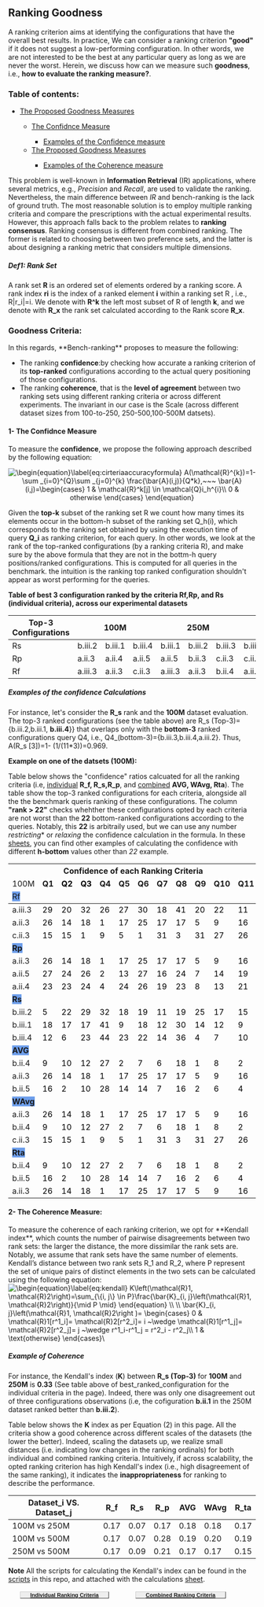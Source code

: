 ## Ranking Goodness

A ranking criterion aims at identifying the configurations that have the overall best results. In practice, We can consider a ranking criterion **"good"** if it does not suggest a low-performing configuration. In other words, we are not interested to be the best at any particular query as long as we are never the worst. Herein, we discuss how can we measure such **goodness**, i.e., **how to evaluate the ranking measure?**.

### Table of contents:
<ul>
  <li><a href="#goodcri"> The Proposed Goodness Measures </a></li>
  <ul>
    <li><a href="#confidence">  The Confidnce Measure  </a></li>
    <ul>
      <li><a href="#exampleconfidence">  Examples of the Confidence measure </a></li>
    </ul>
    <li><a href="#coherence"> The Proposed Goodness Measures </a></li>
        <ul>
      <li><a href="#examplecoherence">  Examples of the Coherence measure  </a></li>
    </ul>
  </ul>
  

</ul>


This problem is well-known in **Information Retrieval** (IR) applications, where several metrics, e.g., *Precision* and *Recall*, are used to validate the ranking. Nevertheless, the main difference between *IR* and bench-ranking is the lack of ground truth. The most reasonable solution is to employ multiple ranking criteria and compare the prescriptions with the actual experimental results. 
However, this approach falls back to the problem relates to **ranking consensus**. Ranking consensus is different from combined ranking. The former is related to choosing between two preference sets, and the latter is about designing a ranking metric that considers multiple dimensions.

##### Def1: Rank Set
A rank set **R** is an ordered set of elements ordered by a ranking score. A rank index **ri** is the index of a ranked element **i** within a ranking set R , i.e., R|r_i|=i. We denote with
**R^k** the left most subset of R of length **k**, and we denote with **R_x** the rank set calculated according to the Rank score **R_x**. 


<h3 id="goodcri"> Goodness Criteria: </h3>
In this regards, **Bench-ranking** proposes to measure the following:

- The ranking **confidence**:by checking how accurate a ranking criterion of its **top-ranked** configurations according to the actual query positioning of those configurations. 
- The ranking **coherence**, that is the **level of agreement** between two ranking sets using different ranking criteria or across different experiments. The invariant in our case is the Scale (across different dataset sizes from 100-to-250, 250-500,100-500M datsets).


<h4 id="confidence">  1- The Confidnce Measure </h4>

To measure the **confidence**, we propose the following approach described by the following equation:

<div style="text-align:center"> <img src="https://latex.codecogs.com/gif.latex?\begin{equation}\label{eq:cirteriaaccuracyformula}&space;A(\mathcal{R}^{k})=1-\sum&space;_{i=0}^{Q}\sum&space;_{j=0}^{k}&space;\frac{\bar{A}(i,j)}{Q*k},~~~&space;\bar{A}(i,j)=\begin{cases}&space;1&space;&&space;\mathcal{R}^k[j]&space;\in&space;\mathcal{Q}i_h^{i}\\&space;0&space;&&space;otherwise&space;\end{cases}&space;\end{equation}" title="\begin{equation}\label{eq:cirteriaaccuracyformula} A(\mathcal{R}^{k})=1-\sum _{i=0}^{Q}\sum _{j=0}^{k} \frac{\bar{A}(i,j)}{Q*k},~~~ \bar{A}(i,j)=\begin{cases} 1 & \mathcal{R}^k[j] \in \mathcal{Q}i_h^{i}\\ 0 & otherwise \end{cases} \end{equation}" /> </div>

Given the **top-k** subset of the ranking set R we count how many times its elements occur in the bottom-h subset of the ranking set Q_h(i), which corresponds to the ranking set obtained by using the execution time of query **Q_i** as ranking criterion, for each query. In other words, we look at the rank of the top-ranked configurations (by a ranking criteria R), and make sure by the above formula that they are not in the bottm-h query positions/ranked configurations. This is computed for all queries in the benchmark. the intuition is the ranking top ranked configuration shouldn't appear as worst performing for the queries.


**Table of best 3 configuration ranked by the criteria Rf,Rp, and Rs (individual criteria), across our experimental datasets**
<table class="tg">
<thead>
  <tr>
    <th class="tg-rvyq">Top-3 Configurations</th>
    <th class="tg-rvyq" colspan="3">100M</th>
    <th class="tg-rvyq" colspan="3">250M</th>
    <th class="tg-rvyq" colspan="3">500M</th>
  </tr>
</thead>
<tbody>
  <tr>
    <td class="tg-rvyq">Rs</td>
    <td class="tg-c3ow">b.iii.2</td>
    <td class="tg-c3ow">b.iii.1</td>
    <td class="tg-c3ow">b.iii.4</td>
    <td class="tg-c3ow">b.iii.1</td>
    <td class="tg-c3ow">b.iii.2</td>
    <td class="tg-c3ow">b.iii.3</td>
    <td class="tg-c3ow">b.iii.1</td>
    <td class="tg-c3ow">b.iii.2</td>
    <td class="tg-c3ow">b.iii.4</td>
  </tr>
  <tr>
    <td class="tg-rvyq">Rp</td>
    <td class="tg-c3ow">a.ii.3</td>
    <td class="tg-c3ow">a.ii.4</td>
    <td class="tg-c3ow">a.ii.5</td>
    <td class="tg-c3ow">a.ii.5</td>
    <td class="tg-c3ow">b.ii.3</td>
    <td class="tg-c3ow">c.ii.3</td>
    <td class="tg-c3ow">c.ii.3</td>
    <td class="tg-c3ow">c.ii.4</td>
    <td class="tg-c3ow">b.ii.5</td>
  </tr>
  <tr>
    <td class="tg-rvyq">Rf</td>
    <td class="tg-c3ow">a.iii.3</td>
    <td class="tg-c3ow">a.ii.3</td>
    <td class="tg-c3ow">c.ii.3</td>
    <td class="tg-c3ow">a.iii.3</td>
    <td class="tg-c3ow">a.ii.3</td>
    <td class="tg-c3ow">b.ii.4</td>
    <td class="tg-c3ow">a.ii.3</td>
    <td class="tg-c3ow">a.iii.3</td>
    <td class="tg-c3ow">b.i.4</td>
  </tr>
</tbody>
</table>

<h5 id="exampleconfidence"> Examples of the confidence Calculations</h5>

For instance, let's consider the **R_s** rank and the **100M** dataset evaluation. The top-3 ranked configurations (see the table above) are R_s (Top-3)={b.iii.2,b.iii.1, **b.iii.4**}} that overlaps only with the **bottom-3** ranked configurations query Q4, i.e., Q4_(bottom-3)={b.iii.3,b.iii.4,a.iii.2}. Thus, A(R_s [3])=1- (1/(11*3))=0.969.

**Example on one of the datsets (100M):**

Table below shows the "confidence" ratios calcuated for all the ranking criteria (i.e, [individual](IndividualRankingCriteria.md) **R_f, R_s,R_p**, and [combined](CombinedRankingCriteria.md) **AVG, WAvg, Rta**). The table show the top-3 ranked configurations for each criteria, alongside all the the benchmark queris ranking of these configurations. The column **"rank > 22"** checks whehther these configurations opted by each criteria are not worst than the **22** bottom-ranked configurations according to the queries. Notably, this **22** is arbitraily used, but we can use any number *restricting** or *relaxing* the confidence calculation in the formula. In these [sheets](https://docs.google.com/spreadsheets/d/1cff9-IVtg4d113TSkdGOBVCmOt6NCOdrorqFhK04g5E/edit?usp=sharing), you can find other examples of calculating the confidence with different **h-bottom** values other than *22* example.



<table class="tg">
<thead>
  <tr>
    <th class="tg-7btt" colspan="12">Confidence of each Ranking Criteria</th>
    <th class="tg-fymr" rowspan="3">rank &gt; 22</th>
    <th class="tg-fymr" rowspan="3">A(R)</th>
  </tr>
  <tr>
    <td class="tg-fymr">100M</td>
    <td class="tg-fymr"><span style="font-weight:bold;background-color:#FFF">Q1</span></td>
    <td class="tg-fymr"><span style="font-weight:bold;color:#000;background-color:#FFF">Q2</span></td>
    <td class="tg-fymr"><span style="font-weight:bold;color:#000;background-color:#FFF">Q3</span></td>
    <td class="tg-fymr"><span style="font-weight:bold;background-color:#FFF">Q4</span></td>
    <td class="tg-fymr"><span style="font-weight:bold;background-color:#FFF">Q5</span></td>
    <td class="tg-fymr"><span style="font-weight:bold;background-color:#FFF">Q6</span></td>
    <td class="tg-fymr"><span style="font-weight:bold;background-color:#FFF">Q7</span></td>
    <td class="tg-fymr"><span style="font-weight:bold;background-color:#FFF">Q8</span></td>
    <td class="tg-fymr"><span style="font-weight:bold;background-color:#FFF">Q9</span></td>
    <td class="tg-fymr"><span style="font-weight:bold;background-color:#FFF">Q10</span></td>
    <td class="tg-fymr"><span style="font-weight:bold;background-color:#FFF">Q11</span></td>
  </tr>
  <tr>
    <td class="tg-rvyq" colspan="12"><span style="background-color:#6D9EEB">Rf</span></td>
  </tr>
</thead>
<tbody>
  <tr>
    <td class="tg-f8tv">a.iii.3</td>
    <td class="tg-c6of"><span style="font-weight:normal;color:#000">29</span></td>
    <td class="tg-c6of"><span style="font-weight:normal;color:#000">20</span></td>
    <td class="tg-c6of"><span style="font-weight:normal;color:#000">32</span></td>
    <td class="tg-c6of"><span style="font-weight:normal;color:#000">26</span></td>
    <td class="tg-c6of"><span style="font-weight:normal;color:#000">27</span></td>
    <td class="tg-c6of"><span style="font-weight:normal;color:#000">30</span></td>
    <td class="tg-c6of"><span style="font-weight:normal;color:#000">18</span></td>
    <td class="tg-c6of"><span style="font-weight:normal;color:#000">41</span></td>
    <td class="tg-c6of"><span style="font-weight:normal;color:#000">20</span></td>
    <td class="tg-c6of"><span style="font-weight:normal;color:#000">22</span></td>
    <td class="tg-c6of"><span style="font-weight:normal;color:#000">11</span></td>
    <td class="tg-c3ow"><span style="font-weight:normal;color:#000;background-color:#FFF">6</span></td>
    <td class="tg-c3ow" rowspan="3"><span style="font-weight:400;font-style:normal">0.64</span></td>
  </tr>
  <tr>
    <td class="tg-f8tv">a.ii.3</td>
    <td class="tg-c6of"><span style="font-weight:normal;color:#000">26</span></td>
    <td class="tg-c6of"><span style="font-weight:normal;color:#000">14</span></td>
    <td class="tg-c6of"><span style="font-weight:normal;color:#000">18</span></td>
    <td class="tg-c6of"><span style="font-weight:normal;color:#000">1</span></td>
    <td class="tg-c6of"><span style="font-weight:normal;color:#000">17</span></td>
    <td class="tg-c6of"><span style="font-weight:normal;color:#000">25</span></td>
    <td class="tg-c6of"><span style="font-weight:normal;color:#000">17</span></td>
    <td class="tg-c6of"><span style="font-weight:normal;color:#000">17</span></td>
    <td class="tg-c6of"><span style="font-weight:normal;color:#000">5</span></td>
    <td class="tg-c6of"><span style="font-weight:normal;color:#000">9</span></td>
    <td class="tg-c6of"><span style="font-weight:normal;color:#000">16</span></td>
    <td class="tg-c3ow"><span style="font-weight:normal;color:#000;background-color:#FFF">2</span></td>
  </tr>
  <tr>
    <td class="tg-f8tv"><span style="background-color:#FFF">c.ii.3</span></td>
    <td class="tg-c6of"><span style="font-weight:normal;color:#000">15</span></td>
    <td class="tg-c6of"><span style="font-weight:normal;color:#000">15</span></td>
    <td class="tg-c6of"><span style="font-weight:normal;color:#000">1</span></td>
    <td class="tg-c6of"><span style="font-weight:normal;color:#000">9</span></td>
    <td class="tg-c6of"><span style="font-weight:normal;color:#000">5</span></td>
    <td class="tg-c6of"><span style="font-weight:normal;color:#000">1</span></td>
    <td class="tg-c6of"><span style="font-weight:normal;color:#000">31</span></td>
    <td class="tg-c6of"><span style="font-weight:normal;color:#000">3</span></td>
    <td class="tg-c6of"><span style="font-weight:normal;color:#000">31</span></td>
    <td class="tg-c6of"><span style="font-weight:normal;color:#000">27</span></td>
    <td class="tg-c6of"><span style="font-weight:normal;color:#000">26</span></td>
    <td class="tg-c3ow"><span style="font-weight:normal;color:#000;background-color:#FFF">4</span></td>
  </tr>
  <tr>
    <td class="tg-8bgf" colspan="12"><span style="font-weight:bold;background-color:#6D9EEB">Rp</span></td>
    <td class="tg-c3ow" colspan="2"></td>
  </tr>
  <tr>
    <td class="tg-f8tv">a.ii.3</td>
    <td class="tg-c6of"><span style="font-weight:normal;color:#000">26</span></td>
    <td class="tg-c6of"><span style="font-weight:normal;color:#000">14</span></td>
    <td class="tg-c6of"><span style="font-weight:normal;color:#000">18</span></td>
    <td class="tg-c6of"><span style="font-weight:normal;color:#000">1</span></td>
    <td class="tg-c6of"><span style="font-weight:normal;color:#000">17</span></td>
    <td class="tg-c6of"><span style="font-weight:normal;color:#000">25</span></td>
    <td class="tg-c6of"><span style="font-weight:normal;color:#000">17</span></td>
    <td class="tg-c6of"><span style="font-weight:normal;color:#000">17</span></td>
    <td class="tg-c6of"><span style="font-weight:normal;color:#000">5</span></td>
    <td class="tg-c6of"><span style="font-weight:normal;color:#000">9</span></td>
    <td class="tg-c6of"><span style="font-weight:normal;color:#000">16</span></td>
    <td class="tg-c3ow"><span style="font-weight:normal;color:#000;background-color:#FFF">2</span></td>
    <td class="tg-c3ow" rowspan="3">0.61</td>
  </tr>
  <tr>
    <td class="tg-f8tv">a.ii.5</td>
    <td class="tg-c6of"><span style="font-weight:normal;color:#000">27</span></td>
    <td class="tg-c6of"><span style="font-weight:normal;color:#000">24</span></td>
    <td class="tg-c6of"><span style="font-weight:normal;color:#000">26</span></td>
    <td class="tg-c6of"><span style="font-weight:normal;color:#000">2</span></td>
    <td class="tg-c6of"><span style="font-weight:normal;color:#000">13</span></td>
    <td class="tg-c6of"><span style="font-weight:normal;color:#000">27</span></td>
    <td class="tg-c6of"><span style="font-weight:normal;color:#000">16</span></td>
    <td class="tg-c6of"><span style="font-weight:normal;color:#000">24</span></td>
    <td class="tg-c6of"><span style="font-weight:normal;color:#000">7</span></td>
    <td class="tg-c6of"><span style="font-weight:normal;color:#000">14</span></td>
    <td class="tg-c6of"><span style="font-weight:normal;color:#000">19</span></td>
    <td class="tg-c3ow"><span style="font-weight:normal;color:#000;background-color:#FFF">5</span></td>
  </tr>
  <tr>
    <td class="tg-f8tv">a.ii.4</td>
    <td class="tg-c6of"><span style="font-weight:normal;color:#000">23</span></td>
    <td class="tg-c6of"><span style="font-weight:normal;color:#000">23</span></td>
    <td class="tg-c6of"><span style="font-weight:normal;color:#000">24</span></td>
    <td class="tg-c6of"><span style="font-weight:normal;color:#000">4</span></td>
    <td class="tg-c6of"><span style="font-weight:normal;color:#000">24</span></td>
    <td class="tg-c6of"><span style="font-weight:normal;color:#000">26</span></td>
    <td class="tg-c6of"><span style="font-weight:normal;color:#000">19</span></td>
    <td class="tg-c6of"><span style="font-weight:normal;color:#000">23</span></td>
    <td class="tg-c6of"><span style="font-weight:normal;color:#000">8</span></td>
    <td class="tg-c6of"><span style="font-weight:normal;color:#000">13</span></td>
    <td class="tg-c6of"><span style="font-weight:normal;color:#000">21</span></td>
    <td class="tg-c3ow"><span style="font-weight:normal;color:#000;background-color:#FFF">6</span></td>
  </tr>
  <tr>
    <td class="tg-8bgf" colspan="12"><span style="font-weight:bold;background-color:#6D9EEB">Rs</span></td>
    <td class="tg-c3ow" colspan="2"></td>
  </tr>
  <tr>
    <td class="tg-f8tv">b.iii.2</td>
    <td class="tg-c6of"><span style="font-weight:normal;color:#000">5</span></td>
    <td class="tg-c6of"><span style="font-weight:normal;color:#000">22</span></td>
    <td class="tg-c6of"><span style="font-weight:normal;color:#000">29</span></td>
    <td class="tg-c6of"><span style="font-weight:normal;color:#000">32</span></td>
    <td class="tg-c6of"><span style="font-weight:normal;color:#000">18</span></td>
    <td class="tg-c6of"><span style="font-weight:normal;color:#000">19</span></td>
    <td class="tg-c6of"><span style="font-weight:normal;color:#000">11</span></td>
    <td class="tg-c6of"><span style="font-weight:normal;color:#000">19</span></td>
    <td class="tg-c6of"><span style="font-weight:normal;color:#000">25</span></td>
    <td class="tg-c6of"><span style="font-weight:normal;color:#000">17</span></td>
    <td class="tg-c6of"><span style="font-weight:normal;color:#000">15</span></td>
    <td class="tg-c3ow"><span style="font-weight:normal;color:#000;background-color:#FFF">3</span></td>
    <td class="tg-c3ow" rowspan="3">0.73</td>
  </tr>
  <tr>
    <td class="tg-f8tv">b.iii.1</td>
    <td class="tg-c6of"><span style="font-weight:normal;color:#000">18</span></td>
    <td class="tg-c6of"><span style="font-weight:normal;color:#000">17</span></td>
    <td class="tg-c6of"><span style="font-weight:normal;color:#000">17</span></td>
    <td class="tg-c6of"><span style="font-weight:normal;color:#000">41</span></td>
    <td class="tg-c6of"><span style="font-weight:normal;color:#000">9</span></td>
    <td class="tg-c6of"><span style="font-weight:normal;color:#000">18</span></td>
    <td class="tg-c6of"><span style="font-weight:normal;color:#000">12</span></td>
    <td class="tg-c6of"><span style="font-weight:normal;color:#000">30</span></td>
    <td class="tg-c6of"><span style="font-weight:normal;color:#000">14</span></td>
    <td class="tg-c6of"><span style="font-weight:normal;color:#000">12</span></td>
    <td class="tg-c6of"><span style="font-weight:normal;color:#000">9</span></td>
    <td class="tg-c3ow"><span style="font-weight:normal;color:#000;background-color:#FFF">2</span></td>
  </tr>
  <tr>
    <td class="tg-f8tv">b.iii.4</td>
    <td class="tg-c6of"><span style="font-weight:normal;color:#000">12</span></td>
    <td class="tg-c6of"><span style="font-weight:normal;color:#000">6</span></td>
    <td class="tg-c6of"><span style="font-weight:normal;color:#000">23</span></td>
    <td class="tg-c6of"><span style="font-weight:normal;color:#000">44</span></td>
    <td class="tg-c6of"><span style="font-weight:normal;color:#000">23</span></td>
    <td class="tg-c6of"><span style="font-weight:normal;color:#000">22</span></td>
    <td class="tg-c6of"><span style="font-weight:normal;color:#000">14</span></td>
    <td class="tg-c6of"><span style="font-weight:normal;color:#000">36</span></td>
    <td class="tg-c6of"><span style="font-weight:normal;color:#000">4</span></td>
    <td class="tg-c6of"><span style="font-weight:normal;color:#000">7</span></td>
    <td class="tg-c6of"><span style="font-weight:normal;color:#000">10</span></td>
    <td class="tg-c3ow"><span style="font-weight:normal;color:#000;background-color:#FFF">4</span></td>
  </tr>
  <tr>
    <td class="tg-8bgf" colspan="12"><span style="font-weight:bold;background-color:#6D9EEB">AVG</span></td>
    <td class="tg-c3ow" colspan="2"></td>
  </tr>
  <tr>
    <td class="tg-f8tv"><span style="background-color:#FFF">b.ii.4</span></td>
    <td class="tg-c6of"><span style="font-weight:normal;color:#000">9</span></td>
    <td class="tg-c6of"><span style="font-weight:normal;color:#000">10</span></td>
    <td class="tg-c6of"><span style="font-weight:normal;color:#000">12</span></td>
    <td class="tg-c6of"><span style="font-weight:normal;color:#000">27</span></td>
    <td class="tg-c6of"><span style="font-weight:normal;color:#000">2</span></td>
    <td class="tg-c6of"><span style="font-weight:normal;color:#000">7</span></td>
    <td class="tg-c6of"><span style="font-weight:normal;color:#000">6</span></td>
    <td class="tg-c6of"><span style="font-weight:normal;color:#000">18</span></td>
    <td class="tg-c6of"><span style="font-weight:normal;color:#000">1</span></td>
    <td class="tg-c6of"><span style="font-weight:normal;color:#000">8</span></td>
    <td class="tg-c6of"><span style="font-weight:normal;color:#000">2</span></td>
    <td class="tg-c3ow"><span style="font-weight:normal;color:#000;background-color:#FFF">1</span></td>
    <td class="tg-c3ow" rowspan="3">0.88</td>
  </tr>
  <tr>
    <td class="tg-f8tv">a.ii.3</td>
    <td class="tg-c6of"><span style="font-weight:normal;color:#000">26</span></td>
    <td class="tg-c6of"><span style="font-weight:normal;color:#000">14</span></td>
    <td class="tg-c6of"><span style="font-weight:normal;color:#000">18</span></td>
    <td class="tg-c6of"><span style="font-weight:normal;color:#000">1</span></td>
    <td class="tg-c6of"><span style="font-weight:normal;color:#000">17</span></td>
    <td class="tg-c6of"><span style="font-weight:normal;color:#000">25</span></td>
    <td class="tg-c6of"><span style="font-weight:normal;color:#000">17</span></td>
    <td class="tg-c6of"><span style="font-weight:normal;color:#000">17</span></td>
    <td class="tg-c6of"><span style="font-weight:normal;color:#000">5</span></td>
    <td class="tg-c6of"><span style="font-weight:normal;color:#000">9</span></td>
    <td class="tg-c6of"><span style="font-weight:normal;color:#000">16</span></td>
    <td class="tg-c3ow"><span style="font-weight:normal;color:#000;background-color:#FFF">2</span></td>
  </tr>
  <tr>
    <td class="tg-f8tv">b.ii.5</td>
    <td class="tg-c6of"><span style="font-weight:normal;color:#000">16</span></td>
    <td class="tg-c6of"><span style="font-weight:normal;color:#000">2</span></td>
    <td class="tg-c6of"><span style="font-weight:normal;color:#000">10</span></td>
    <td class="tg-c6of"><span style="font-weight:normal;color:#000">28</span></td>
    <td class="tg-c6of"><span style="font-weight:normal;color:#000">14</span></td>
    <td class="tg-c6of"><span style="font-weight:normal;color:#000">14</span></td>
    <td class="tg-c6of"><span style="font-weight:normal;color:#000">7</span></td>
    <td class="tg-c6of"><span style="font-weight:normal;color:#000">16</span></td>
    <td class="tg-c6of"><span style="font-weight:normal;color:#000">2</span></td>
    <td class="tg-c6of"><span style="font-weight:normal;color:#000">6</span></td>
    <td class="tg-c6of"><span style="font-weight:normal;color:#000">4</span></td>
    <td class="tg-c3ow"><span style="font-weight:normal;color:#000;background-color:#FFF">1</span></td>
  </tr>
  <tr>
    <td class="tg-8bgf" colspan="12"><span style="font-weight:bold;background-color:#6D9EEB">WAvg</span></td>
    <td class="tg-c3ow" colspan="2"></td>
  </tr>
  <tr>
    <td class="tg-f8tv">a.ii.3</td>
    <td class="tg-c6of"><span style="font-weight:normal;color:#000">26</span></td>
    <td class="tg-c6of"><span style="font-weight:normal;color:#000">14</span></td>
    <td class="tg-c6of"><span style="font-weight:normal;color:#000">18</span></td>
    <td class="tg-c6of"><span style="font-weight:normal;color:#000">1</span></td>
    <td class="tg-c6of"><span style="font-weight:normal;color:#000">17</span></td>
    <td class="tg-c6of"><span style="font-weight:normal;color:#000">25</span></td>
    <td class="tg-c6of"><span style="font-weight:normal;color:#000">17</span></td>
    <td class="tg-c6of"><span style="font-weight:normal;color:#000">17</span></td>
    <td class="tg-c6of"><span style="font-weight:normal;color:#000">5</span></td>
    <td class="tg-c6of"><span style="font-weight:normal;color:#000">9</span></td>
    <td class="tg-c6of"><span style="font-weight:normal;color:#000">16</span></td>
    <td class="tg-c3ow"><span style="font-weight:normal;color:#000;background-color:#FFF">2</span></td>
    <td class="tg-c3ow" rowspan="3">0.79</td>
  </tr>
  <tr>
    <td class="tg-f8tv">b.ii.4</td>
    <td class="tg-c6of"><span style="font-weight:normal;color:#000">9</span></td>
    <td class="tg-c6of"><span style="font-weight:normal;color:#000">10</span></td>
    <td class="tg-c6of"><span style="font-weight:normal;color:#000">12</span></td>
    <td class="tg-c6of"><span style="font-weight:normal;color:#000">27</span></td>
    <td class="tg-c6of"><span style="font-weight:normal;color:#000">2</span></td>
    <td class="tg-c6of"><span style="font-weight:normal;color:#000">7</span></td>
    <td class="tg-c6of"><span style="font-weight:normal;color:#000">6</span></td>
    <td class="tg-c6of"><span style="font-weight:normal;color:#000">18</span></td>
    <td class="tg-c6of"><span style="font-weight:normal;color:#000">1</span></td>
    <td class="tg-c6of"><span style="font-weight:normal;color:#000">8</span></td>
    <td class="tg-c6of"><span style="font-weight:normal;color:#000">2</span></td>
    <td class="tg-c3ow"><span style="font-weight:normal;color:#000;background-color:#FFF">1</span></td>
  </tr>
  <tr>
    <td class="tg-f8tv"><span style="background-color:#FFF">c.ii.3</span></td>
    <td class="tg-c6of"><span style="font-weight:normal;color:#000">15</span></td>
    <td class="tg-c6of"><span style="font-weight:normal;color:#000">15</span></td>
    <td class="tg-c6of"><span style="font-weight:normal;color:#000">1</span></td>
    <td class="tg-c6of"><span style="font-weight:normal;color:#000">9</span></td>
    <td class="tg-c6of"><span style="font-weight:normal;color:#000">5</span></td>
    <td class="tg-c6of"><span style="font-weight:normal;color:#000">1</span></td>
    <td class="tg-c6of"><span style="font-weight:normal;color:#000">31</span></td>
    <td class="tg-c6of"><span style="font-weight:normal;color:#000">3</span></td>
    <td class="tg-c6of"><span style="font-weight:normal;color:#000">31</span></td>
    <td class="tg-c6of"><span style="font-weight:normal;color:#000">27</span></td>
    <td class="tg-c6of"><span style="font-weight:normal;color:#000">26</span></td>
    <td class="tg-c3ow"><span style="font-weight:normal;color:#000;background-color:#FFF">4</span></td>
  </tr>
  <tr>
    <td class="tg-8bgf" colspan="12"><span style="font-weight:bold;background-color:#6D9EEB">Rta</span></td>
    <td class="tg-0pky" colspan="2"></td>
  </tr>
  <tr>
    <td class="tg-f8tv">b.ii.4</td>
    <td class="tg-c6of"><span style="font-weight:normal;color:#000">9</span></td>
    <td class="tg-c6of"><span style="font-weight:normal;color:#000">10</span></td>
    <td class="tg-c6of"><span style="font-weight:normal;color:#000">12</span></td>
    <td class="tg-c6of"><span style="font-weight:normal;color:#000">27</span></td>
    <td class="tg-c6of"><span style="font-weight:normal;color:#000">2</span></td>
    <td class="tg-c6of"><span style="font-weight:normal;color:#000">7</span></td>
    <td class="tg-c6of"><span style="font-weight:normal;color:#000">6</span></td>
    <td class="tg-c6of"><span style="font-weight:normal;color:#000">18</span></td>
    <td class="tg-c6of"><span style="font-weight:normal;color:#000">1</span></td>
    <td class="tg-c6of"><span style="font-weight:normal;color:#000">8</span></td>
    <td class="tg-c6of"><span style="font-weight:normal;color:#000">2</span></td>
    <td class="tg-c3ow"><span style="font-weight:normal;color:#000;background-color:#FFF">1</span></td>
    <td class="tg-c3ow" rowspan="3"><span style="font-weight:400;font-style:normal">0.88</span></td>
  </tr>
  <tr>
    <td class="tg-f8tv">b.ii.5</td>
    <td class="tg-c6of"><span style="font-weight:normal;color:#000">16</span></td>
    <td class="tg-c6of"><span style="font-weight:normal;color:#000">2</span></td>
    <td class="tg-c6of"><span style="font-weight:normal;color:#000">10</span></td>
    <td class="tg-c6of"><span style="font-weight:normal;color:#000">28</span></td>
    <td class="tg-c6of"><span style="font-weight:normal;color:#000">14</span></td>
    <td class="tg-c6of"><span style="font-weight:normal;color:#000">14</span></td>
    <td class="tg-c6of"><span style="font-weight:normal;color:#000">7</span></td>
    <td class="tg-c6of"><span style="font-weight:normal;color:#000">16</span></td>
    <td class="tg-c6of"><span style="font-weight:normal;color:#000">2</span></td>
    <td class="tg-c6of"><span style="font-weight:normal;color:#000">6</span></td>
    <td class="tg-c6of"><span style="font-weight:normal;color:#000">4</span></td>
    <td class="tg-c3ow"><span style="font-weight:normal;color:#000;background-color:#FFF">1</span></td>
  </tr>
  <tr>
    <td class="tg-f8tv">a.ii.3</td>
    <td class="tg-c6of"><span style="font-weight:normal;color:#000">26</span></td>
    <td class="tg-c6of"><span style="font-weight:normal;color:#000">14</span></td>
    <td class="tg-c6of"><span style="font-weight:normal;color:#000">18</span></td>
    <td class="tg-c6of"><span style="font-weight:normal;color:#000">1</span></td>
    <td class="tg-c6of"><span style="font-weight:normal;color:#000">17</span></td>
    <td class="tg-c6of"><span style="font-weight:normal;color:#000">25</span></td>
    <td class="tg-c6of"><span style="font-weight:normal;color:#000">17</span></td>
    <td class="tg-c6of"><span style="font-weight:normal;color:#000">17</span></td>
    <td class="tg-c6of"><span style="font-weight:normal;color:#000">5</span></td>
    <td class="tg-c6of"><span style="font-weight:normal;color:#000">9</span></td>
    <td class="tg-c6of"><span style="font-weight:normal;color:#000">16</span></td>
    <td class="tg-c3ow"><span style="font-weight:normal;color:#000;background-color:#FFF">2</span></td>
  </tr>
</tbody>
</table>


<h4 id="coherence">  2- The Coherence Measure: </h4>
To measure the coherence of each ranking criterion, we opt for **Kendall index**, which counts the number of pairwise disagreements between two rank sets: the larger the distance, the more dissimilar the rank sets are. Notably, we assume that rank sets have the same number of elements. Kendall’s distance between two rank sets R_1 and R_2, where P represent the set of unique pairs of distinct elements in the two sets can be calculated using the following equation:


<img src="https://latex.codecogs.com/gif.latex?\begin{equation}\label{eq:kendall}&space;K\left(\mathcal{R}1,&space;\mathcal{R}2\right)=\sum_{\{i,&space;j\}&space;\in&space;P}\frac{\bar{K}_{i,&space;j}\left(\mathcal{R}1,&space;\mathcal{R}2\right)}{\mid&space;P&space;\mid}&space;\end{equation}&space;\\&space;\\&space;\bar{K}_{i,&space;j}\left(\mathcal{R}1,&space;\mathcal{R}2\right&space;)=&space;\begin{cases}&space;0&space;&&space;\mathcal{R}1[r^1_i]=&space;\mathcal{R}2[r^2_i]=&space;i&space;~\wedge&space;\mathcal{R}1[r^1_j]=&space;\mathcal{R}2[r^2_j]=&space;j&space;~\wedge&space;r^1_i-r^1_j&space;=&space;r^2_i&space;-&space;r^2_j\\&space;1&space;&&space;\text{otherwise}&space;\end{cases}\" title="\begin{equation}\label{eq:kendall} K\left(\mathcal{R}1, \mathcal{R}2\right)=\sum_{\{i, j\} \in P}\frac{\bar{K}_{i, j}\left(\mathcal{R}1, \mathcal{R}2\right)}{\mid P \mid} \end{equation} \\ \\ \bar{K}_{i, j}\left(\mathcal{R}1, \mathcal{R}2\right )= \begin{cases} 0 & \mathcal{R}1[r^1_i]= \mathcal{R}2[r^2_i]= i ~\wedge \mathcal{R}1[r^1_j]= \mathcal{R}2[r^2_j]= j ~\wedge r^1_i-r^1_j = r^2_i - r^2_j\\ 1 & \text{otherwise} \end{cases}\" />

<h5 id="examplecoherence"> Example of Coherence </h5>

For instance, the Kendall's index (**K**) between **R_s (Top-3)** for **100M** and **250M** is **0.33** (See table above of best_ranked_configuration for the individual criteria in the page). Indeed, there was only one disagreement out of three configurations observations (i.e, the cofiguration **b.ii.1** in the 250M dataset ranked better than **b.iii.2**).

Table below shows the **K** index as per Equation (2) in this page. All the criteria show a good coherence across different scales of the datasets (the lower the better). Indeed, scaling the datasets up, we realize small distances (i.e. indicating low changes in the ranking ordinals) for both individual and combined ranking criteria. Intuitively, if across scalability, the opted ranking criterion has high Kendall's index (i.e., high disagreement of the same ranking), it indicates the **inappropriateness** for ranking to describe the performance.


<table class="tg">
<thead>
  <tr>
    <th class="tg-7btt">Dataset_i VS. Dataset_j</th>
    <th class="tg-rvyq">R_f</th>
    <th class="tg-rvyq">R_s</th>
    <th class="tg-rvyq">R_p</th>
    <th class="tg-rvyq">AVG</th>
    <th class="tg-rvyq">WAvg</th>
    <th class="tg-rvyq">R_ta</th>
  </tr>
</thead>
<tbody>
  <tr>
    <td class="tg-rvyq">100M vs 250M</td>
    <td class="tg-c3ow">0.17</td>
    <td class="tg-c3ow">0.07</td>
    <td class="tg-c3ow">0.17</td>
    <td class="tg-c3ow">0.18</td>
    <td class="tg-c3ow">0.18</td>
    <td class="tg-c3ow">0.17</td>
  </tr>
  <tr>
    <td class="tg-rvyq">100M vs 500M</td>
    <td class="tg-c3ow">0.17</td>
    <td class="tg-c3ow">0.07</td>
    <td class="tg-c3ow">0.28</td>
    <td class="tg-c3ow">0.19</td>
    <td class="tg-c3ow">0.20</td>
    <td class="tg-c3ow">0.19</td>
  </tr>
  <tr>
    <td class="tg-rvyq">250M vs 500M</td>
    <td class="tg-c3ow">0.17</td>
    <td class="tg-c3ow">0.09</td>
    <td class="tg-c3ow">0.21</td>
    <td class="tg-c3ow">0.17</td>
    <td class="tg-c3ow">0.17</td>
    <td class="tg-c3ow">0.15</td>
  </tr>
</tbody>
</table>


**Note** All the scripts for calculating the Kendall's index can be found in the [scripts](https://github.com/DataSystemsGroupUT/SPARKSQLRDFBenchmarking/tree/master/scripts) in this repo, and attached with the calculations [sheet](https://docs.google.com/spreadsheets/d/1cff9-IVtg4d113TSkdGOBVCmOt6NCOdrorqFhK04g5E/edit?usp=sharing).



<ul>
  <li style="display:inline;"><a href="https://datasystemsgrouput.github.io/SPARKSQLRDFBenchmarking/IndividualRankingCriteria.html" style=" margin-right: 50px ;padding: 0px 20px; word-wrap: normal; display: inline-block;   font: bold 11px Arial;  background-color: #EEEEEE;  border-top: 1px solid #CCCCCC;  border-right: 1px solid #333333;  border-bottom: 1px solid #333333;  border-left: 1px solid #CCCCCC;">Individual Ranking Criteria</a></li>
  
 <li style="display:inline;"><a href="https://datasystemsgrouput.github.io/SPARKSQLRDFBenchmarking/CombinedRankingCriteria.html"  style="padding: 0px 20px; word-wrap: normal; display: inline-block;   font: bold 11px Arial;  background-color: #EEEEEE;  border-top: 1px solid #CCCCCC;  border-right: 1px solid #333333;  border-bottom: 1px solid #333333;  border-left: 1px solid #CCCCCC;">Combined Ranking Criteria</a></li>
</ul>
  


